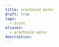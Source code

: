 ```yaml
---
title: arachnoïd mater
draft: true
tags:
  - draft
aliases:
  - arachnoïd mater
description:
---
```

